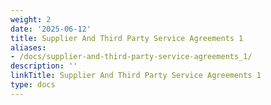 ```yaml
---
weight: 2
date: '2025-06-12'
title: Supplier And Third Party Service Agreements 1
aliases:
- /docs/supplier-and-third-party-service-agreements_1/
description: ''
linkTitle: Supplier And Third Party Service Agreements 1
type: docs
---
```


